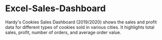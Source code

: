 # Excel-Sales-Dashboard
Hardy's Cookies Sales Dashboard (2019/2020) shows the sales and profit data for different types of cookies sold in various cities. It highlights total sales, profit, number of orders, and average order value.
